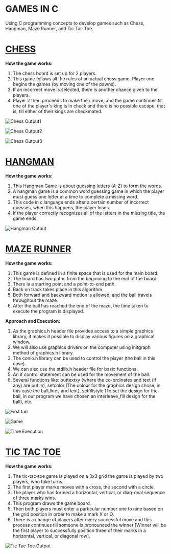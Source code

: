 # GAMES IN C
Using C programming concepts to develop games such as Chess, Hangman, Maze Runner, and Tic Tac Toe.

# [CHESS](https://github.com/vasudevpooja/Games-using-C-Programming/blob/main/Chess/Chess.c)

**How the game works:**
1.  The chess board is set up for 2 players.
2.  This game follows all the rules of an actual chess game. Player one begins the games (by moving one of the pawns).
3.  If an incorrect move is selected, there is another chance given to the players.
4.  Player 2 then proceeds to make their move, and the game continues till one of the  player's king is in check and there is no possible escape, that is, till either of their kings are checkmated.

![Chess Output1](https://user-images.githubusercontent.com/76071184/146803595-12d9b95e-b683-4a13-b75f-12fb62fd4b80.png) 

![Chess Output2](https://user-images.githubusercontent.com/76071184/146803617-7deec9d4-d56d-44bf-92a2-e400c1055e8a.png)

![Chess Output3](https://user-images.githubusercontent.com/76071184/146803635-256258ed-41e0-46f9-aded-1c64ed9a4c24.png)

# [HANGMAN](https://github.com/vasudevpooja/Games-using-C-Programming/blob/main/Hangman/Hangman.c)

**How the game works:**
1. This Hangman Game is about guessing letters (A-Z) to form the words. 
2. A hangman game is a common word guessing game in which the player must guess one letter at a time to complete a missing word.
3. This code in c language ends after a certain number of incorrect guesses, when this happens, the player loses. 
4. If the player correctly recognizes all of the letters in the missing title, the game ends. 


![Hangman Output](https://user-images.githubusercontent.com/76071184/146803657-2a73ec4b-44d8-49c7-8ba4-c1554c08e5f9.png)


# [MAZE RUNNER](https://github.com/vasudevpooja/Games-using-C-Programming/blob/main/Maze%20Runner/Maze%20Runner.c)

**How the game works:**
1.  This game is defined in a finite space that is used for the main board. 
2.  The board has two paths from the beginning to the end of the board. 
3.  There is a starting point and a point-to-end path. 
4.  Back on track takes place in this algorithm.
5.  Both forward and backward motion is allowed, and the ball travels throughout the maze. 
6.  After the ball has reached the end of the maze, the time taken to execute the program is displayed.

**Approach and Execution:** 
1. As the graphics.h header file provides access to a simple graphics library, it makes it possible to display various figures on a graphical window.
2. We will also use graphics drivers on the computer using initgraph method of graphics.h library.
3. The conio.h library can be used to control the player (the ball in this case).
4. We can also use the stdlib.h header file for basic functions.
5. An if control statement can be used for the movement of the ball.
6. Several functions like: outtextxy (where the co-ordinates and text (if any) are put in), setcolor (The colour for the graphics design chose, in this case the ball,lines and text), setfillstyle (To set the design for the ball, in our program we have chosen an interleave_fill design for the ball), etc.

![First tab](https://user-images.githubusercontent.com/76071184/146803702-8e51c662-3ee9-483f-bc75-69e1e3d9749f.png)

![Game](https://user-images.githubusercontent.com/76071184/146803712-0cb17d55-874f-4abf-b02b-db060b12a063.png)

![Time Execution](https://user-images.githubusercontent.com/76071184/146803745-2032a19c-22e8-4ab9-a306-34ca7e99e1ae.png)


# [TIC TAC TOE](https://github.com/vasudevpooja/Games-using-C-Programming/blob/main/Tic%20Tac%20Toe/Tic%20Tac%20Toe.c)

**How the game works:**
1.  The tic-tac-toe game is played on a 3x3 grid the game is played by two players, who take turns. 
2.  The first player marks moves with a cross, the second with a circle. 
3.  The player who has formed a horizontal, vertical, or diag-onal sequence of three marks wins. 
4.  This program draws the game board.
5.  Then both players must enter a particular number one to nine based on the grid position in order to make a mark X or O.
6.  There is a change of players after every successful move and this process continues till someone is pronounced the winner 
[Winner will be the first player to successfully position three of their marks in a horizontal, vertical, or diagonal row].

![Tic Tac Toe Output](https://user-images.githubusercontent.com/76071184/146803819-b8b2ac1a-bddb-48bc-89cb-f822165a7d33.png)

